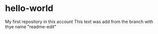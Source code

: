 # hello-world
My first repository in this account
This text was add from the branch with thye name "readme-edit"
